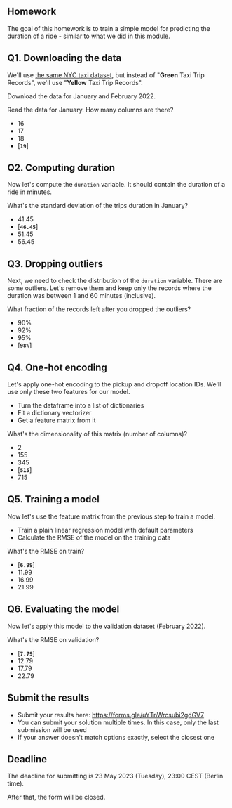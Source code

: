 ## Homework

The goal of this homework is to train a simple model for predicting the duration of a ride - similar to what we did in this module.


## Q1. Downloading the data

We'll use [the same NYC taxi dataset](https://www1.nyc.gov/site/tlc/about/tlc-trip-record-data.page),
but instead of "**Green** Taxi Trip Records", we'll use "**Yellow** Taxi Trip Records".

Download the data for January and February 2022.

Read the data for January. How many columns are there?

* 16
* 17
* 18
* [**`19`**]


## Q2. Computing duration

Now let's compute the `duration` variable. It should contain the duration of a ride in minutes. 

What's the standard deviation of the trips duration in January?

* 41.45
* [**`46.45`**]
* 51.45
* 56.45


## Q3. Dropping outliers

Next, we need to check the distribution of the `duration` variable. There are some outliers. Let's remove them and keep only the records where the duration was between 1 and 60 minutes (inclusive).

What fraction of the records left after you dropped the outliers?

* 90%
* 92%
* 95%
* [**`98%`**]


## Q4. One-hot encoding

Let's apply one-hot encoding to the pickup and dropoff location IDs. We'll use only these two features for our model. 

* Turn the dataframe into a list of dictionaries
* Fit a dictionary vectorizer 
* Get a feature matrix from it

What's the dimensionality of this matrix (number of columns)?

* 2
* 155
* 345
* [**`515`**]
* 715


## Q5. Training a model

Now let's use the feature matrix from the previous step to train a model. 

* Train a plain linear regression model with default parameters 
* Calculate the RMSE of the model on the training data

What's the RMSE on train?

* [**`6.99`**]
* 11.99
* 16.99
* 21.99


## Q6. Evaluating the model

Now let's apply this model to the validation dataset (February 2022). 

What's the RMSE on validation?

* [**`7.79`**]
* 12.79
* 17.79
* 22.79

## Submit the results

* Submit your results here: https://forms.gle/uYTnWrcsubi2gdGV7
* You can submit your solution multiple times. In this case, only the last submission will be used
* If your answer doesn't match options exactly, select the closest one


## Deadline

The deadline for submitting is 23 May 2023 (Tuesday), 23:00 CEST (Berlin time). 

After that, the form will be closed.